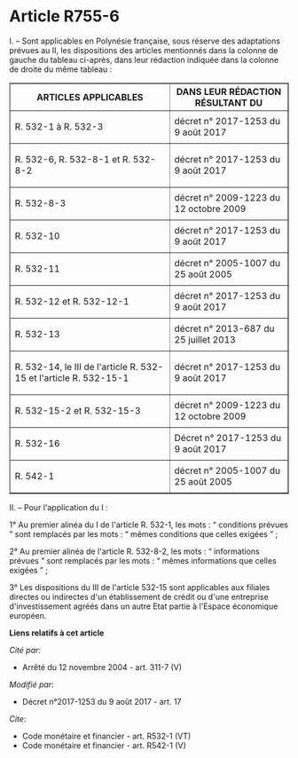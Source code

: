 # Article R755-6

I. – Sont applicables en Polynésie française, sous réserve des adaptations prévues au II, les dispositions des articles
mentionnés dans la colonne de gauche du tableau ci-après, dans leur rédaction indiquée dans la colonne de droite du même
tableau :

<table border="1">
  <tbody>
    <tr>
      <th>ARTICLES APPLICABLES</th>
      <th>DANS LEUR RÉDACTION RÉSULTANT DU</th>
    </tr>
    <tr>
      <td align="left">

R. 532-1 à R. 532-3

</td>
      <td align="left">décret n° 2017-1253 du 9 août 2017</td>
    </tr>
    <tr>
      <td align="left">

R. 532-6, R. 532-8-1 et R. 532-8-2

</td>
      <td align="left">décret n° 2017-1253 du 9 août 2017</td>
    </tr>
    <tr>
      <td align="left">

R. 532-8-3

</td>
      <td align="left">décret n° 2009-1223 du 12 octobre 2009</td>
    </tr>
    <tr>
      <td align="left">

R. 532-10

</td>
      <td align="left">décret n° 2017-1253 du 9 août 2017</td>
    </tr>
    <tr>
      <td align="left">

R. 532-11

</td>
      <td align="left">décret n° 2005-1007 du 25 août 2005</td>
    </tr>
    <tr>
      <td align="left">

R. 532-12 et R. 532-12-1

</td>
      <td align="left">décret n° 2017-1253 du 9 août 2017</td>
    </tr>
    <tr>
      <td align="left">

R. 532-13

</td>
      <td align="left">décret n° 2013-687 du 25 juillet 2013</td>
    </tr>
    <tr>
      <td align="left">

R. 532-14, le III de l'article R. 532-15 et l'article R. 532-15-1

</td>
      <td align="left">décret n° 2017-1253 du 9 août 2017</td>
    </tr>
    <tr>
      <td align="left">

R. 532-15-2 et R. 532-15-3

</td>
      <td align="left">décret n° 2009-1223 du 12 octobre 2009</td>
    </tr>
    <tr>
      <td align="left">

R. 532-16

</td>
      <td align="left">Décret n° 2017-1253 du 9 août 2017</td>
    </tr>
    <tr>
      <td align="left">

R. 542-1

</td>
      <td align="left">décret n° 2005-1007 du 25 août 2005</td>
    </tr>
  </tbody>
</table>

II. – Pour l'application du I :

1° Au premier alinéa du I de l'article R. 532-1, les mots : “ conditions prévues ” sont remplacés par les mots : “ mêmes
conditions que celles exigées ” ;

2° Au premier alinéa de l'article R. 532-8-2, les mots : “ informations prévues ” sont remplacés par les mots : “ mêmes
informations que celles exigées ” ;

3° Les dispositions du III de l'article 532-15 sont applicables aux filiales directes ou indirectes d'un établissement de
crédit ou d'une entreprise d'investissement agréés dans un autre Etat partie à l'Espace économique européen.

**Liens relatifs à cet article**

_Cité par_:

  - Arrêté du 12 novembre 2004 - art. 311-7 (V)

_Modifié par_:

  - Décret n°2017-1253 du 9 août 2017 - art. 17

_Cite_:

  - Code monétaire et financier - art. R532-1 (VT)
  - Code monétaire et financier - art. R542-1 (V)
